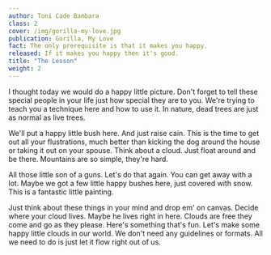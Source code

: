 ```yaml
---
author: Toni Cade Bambara
class: 2
cover: /img/gorilla-my-love.jpg
publication: Gorilla, My Love
fact: The only prerequisite is that it makes you happy.
released: If it makes you happy then it's good.
title: "The Lesson"
weight: 2
---
```

I thought today we would do a happy little picture. Don't forget to tell these special people in your life just how special they are to you. We're trying to teach you a technique here and how to use it. In nature, dead trees are just as normal as live trees.

We'll put a happy little bush here. And just raise cain. This is the time to get out all your flustrations, much better than kicking the dog around the house or taking it out on your spouse. Think about a cloud. Just float around and be there. Mountains are so simple, they're hard.

All those little son of a guns. Let's do that again. You can get away with a lot. Maybe we got a few little happy bushes here, just covered with snow. This is a fantastic little painting.

Just think about these things in your mind and drop em' on canvas. Decide where your cloud lives. Maybe he lives right in here. Clouds are free they come and go as they please. Here's something that's fun. Let's make some happy little clouds in our world. We don't need any guidelines or formats. All we need to do is just let it flow right out of us.



